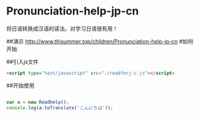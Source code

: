 # Pronunciation-help-jp-cn
将日语转换成汉语的读法。对学习日语很有用！

##演示
http://www.thisummer.top/children/Pronunciation-help-jp-cn
#如何开始

##引入js文件
```html
<script type="text/javascript" src="./readforj-c.js"></script>
```
##开始使用
```javascript

var a = new Readhelp();
console.log(a.toTranslate('こんにちは'));

```

